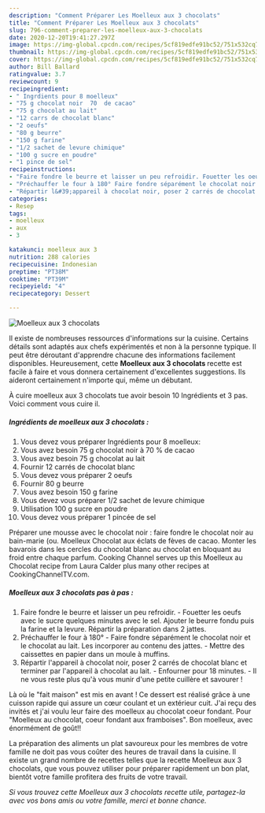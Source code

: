```yaml
---
description: "Comment Préparer Les Moelleux aux 3 chocolats"
title: "Comment Préparer Les Moelleux aux 3 chocolats"
slug: 796-comment-preparer-les-moelleux-aux-3-chocolats
date: 2020-12-20T19:41:27.297Z
image: https://img-global.cpcdn.com/recipes/5cf819edfe91bc52/751x532cq70/moelleux-aux-3-chocolats-photo-principale-de-la-recette.jpg
thumbnail: https://img-global.cpcdn.com/recipes/5cf819edfe91bc52/751x532cq70/moelleux-aux-3-chocolats-photo-principale-de-la-recette.jpg
cover: https://img-global.cpcdn.com/recipes/5cf819edfe91bc52/751x532cq70/moelleux-aux-3-chocolats-photo-principale-de-la-recette.jpg
author: Bill Ballard
ratingvalue: 3.7
reviewcount: 9
recipeingredient:
- " Ingrdients pour 8 moelleux"
- "75 g chocolat noir  70  de cacao"
- "75 g chocolat au lait"
- "12 carrs de chocolat blanc"
- "2 oeufs"
- "80 g beurre"
- "150 g farine"
- "1/2 sachet de levure chimique"
- "100 g sucre en poudre"
- "1 pince de sel"
recipeinstructions:
- "Faire fondre le beurre et laisser un peu refroidir. Fouetter les oeufs avec le sucre quelques minutes avec le sel. Ajouter le beurre fondu puis la farine et la levure. Répartir la préparation dans 2 jattes."
- "Préchauffer le four à 180° Faire fondre séparément le chocolat noir et le chocolat au lait. Les incorporer au contenu des jattes. Mettre des caissettes en papier dans un moule à muffins."
- "Répartir l&#39;appareil à chocolat noir, poser 2 carrés de chocolat blanc et terminer par l&#39;appareil à chocolat au lait. Enfourner pour 18 minutes. Il ne vous reste plus qu&#39;à vous munir d&#39;une petite cuillère et savourer !"
categories:
- Resep
tags:
- moelleux
- aux
- 3

katakunci: moelleux aux 3 
nutrition: 288 calories
recipecuisine: Indonesian
preptime: "PT38M"
cooktime: "PT39M"
recipeyield: "4"
recipecategory: Dessert

---
```



![Moelleux aux 3 chocolats](https://img-global.cpcdn.com/recipes/5cf819edfe91bc52/751x532cq70/moelleux-aux-3-chocolats-photo-principale-de-la-recette.jpg)

Il existe de nombreuses ressources d'informations sur la cuisine. Certains détails sont adaptés aux chefs expérimentés et non à la personne typique. Il peut être déroutant d'apprendre chacune des informations facilement disponibles. Heureusement, cette <strong> Moelleux aux 3 chocolats </strong> recette est facile à faire et vous donnera certainement d'excellentes suggestions. Ils aideront certainement n'importe qui, même un débutant.

<!--inarticleads1-->

À cuire moelleux aux 3 chocolats tue avoir besoin 10 Ingrédients et 3 pas. Voici comment vous cuire il.

##### Ingrédients de moelleux aux 3 chocolats :

1. Vous devez vous préparer  Ingrédients pour 8 moelleux:
1. Vous avez besoin 75 g chocolat noir à 70 % de cacao
1. Vous avez besoin 75 g chocolat au lait
1. Fournir 12 carrés de chocolat blanc
1. Vous devez vous préparer 2 oeufs
1. Fournir 80 g beurre
1. Vous avez besoin 150 g farine
1. Vous devez vous préparer 1/2 sachet de levure chimique
1. Utilisation 100 g sucre en poudre
1. Vous devez vous préparer 1 pincée de sel


Préparer une mousse avec le chocolat noir : faire fondre le chocolat noir au bain-marie (ou. Moelleux Chocolat aux éclats de fèves de cacao. Monter les bavarois dans les cercles du chocolat blanc au chocolat en bloquant au froid entre chaque parfum. Cooking Channel serves up this Moelleux au Chocolat recipe from Laura Calder plus many other recipes at CookingChannelTV.com. 

<!--inarticleads2-->

##### Moelleux aux 3 chocolats pas à pas :

1. Faire fondre le beurre et laisser un peu refroidir. - Fouetter les oeufs avec le sucre quelques minutes avec le sel. Ajouter le beurre fondu puis la farine et la levure. Répartir la préparation dans 2 jattes.
1. Préchauffer le four à 180° - Faire fondre séparément le chocolat noir et le chocolat au lait. Les incorporer au contenu des jattes. - Mettre des caissettes en papier dans un moule à muffins.
1. Répartir l&#39;appareil à chocolat noir, poser 2 carrés de chocolat blanc et terminer par l&#39;appareil à chocolat au lait. - Enfourner pour 18 minutes. - Il ne vous reste plus qu&#39;à vous munir d&#39;une petite cuillère et savourer !


Là où le &#34;fait maison&#34; est mis en avant ! Ce dessert est réalisé grâce à une cuisson rapide qui assure un cœur coulant et un extérieur cuit. J&#39;ai reçu des invités et j&#39;ai voulu leur faire des moelleux au chocolat coeur fondant. Pour &#34;Moelleux au chocolat, coeur fondant aux framboises&#34;. Bon moelleux, avec énormément de goût!! 

<!--inarticleads1-->

<p>
La préparation des aliments un plat savoureux pour les membres de votre famille ne doit pas vous coûter des heures de travail dans la cuisine. Il existe un grand nombre de recettes telles que la recette Moelleux aux 3 chocolats, que vous pouvez utiliser pour préparer rapidement un bon plat, bientôt votre famille profitera des fruits de votre travail.
</p>

<p>
<i>Si vous trouvez cette Moelleux aux 3 chocolats recette utile, partagez-la avec vos bons amis ou votre famille, merci et bonne chance.</i>
</p>
